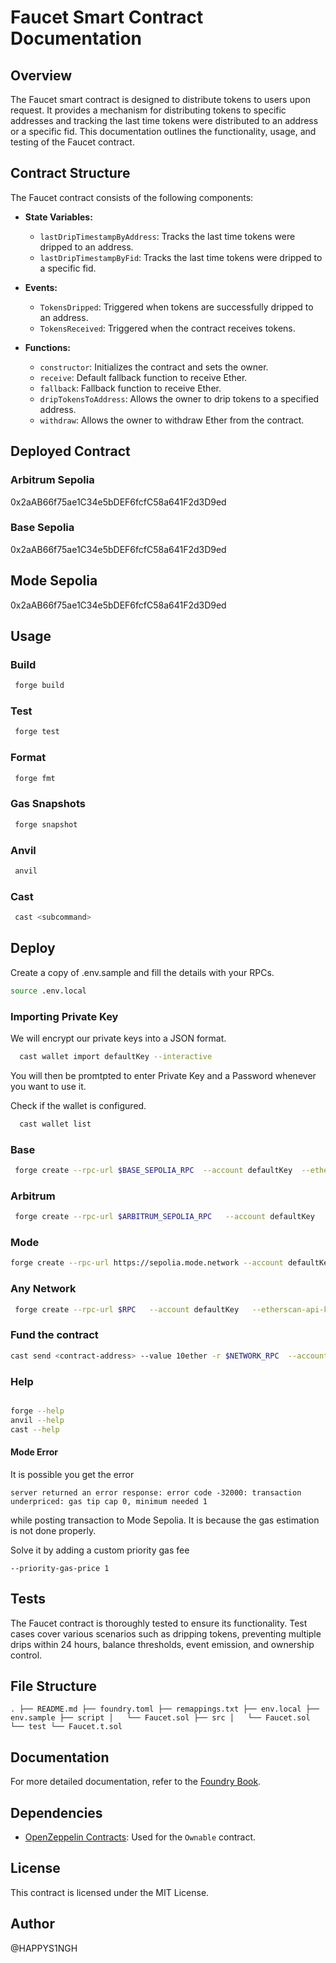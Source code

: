 # Faucet Smart Contract Documentation

## Overview

The Faucet smart contract is designed to distribute tokens to users upon request. It provides a mechanism for distributing tokens to specific addresses and tracking the last time tokens were distributed to an address or a specific fid. This documentation outlines the functionality, usage, and testing of the Faucet contract.

## Contract Structure

The Faucet contract consists of the following components:

- **State Variables:**
  - `lastDripTimestampByAddress`: Tracks the last time tokens were dripped to an address.
  - `lastDripTimestampByFid`: Tracks the last time tokens were dripped to a specific fid.
- **Events:**

  - `TokensDripped`: Triggered when tokens are successfully dripped to an address.
  - `TokensReceived`: Triggered when the contract receives tokens.

- **Functions:**
  - `constructor`: Initializes the contract and sets the owner.
  - `receive`: Default fallback function to receive Ether.
  - `fallback`: Fallback function to receive Ether.
  - `dripTokensToAddress`: Allows the owner to drip tokens to a specified address.
  - `withdraw`: Allows the owner to withdraw Ether from the contract.

## Deployed Contract

### Arbitrum Sepolia

0x2aAB66f75ae1C34e5bDEF6fcfC58a641F2d3D9ed

### Base Sepolia

0x2aAB66f75ae1C34e5bDEF6fcfC58a641F2d3D9ed

## Mode Sepolia

0x2aAB66f75ae1C34e5bDEF6fcfC58a641F2d3D9ed

## Usage

### Build

```bash
 forge build
```

### Test

```bash
 forge test
```

### Format

```bash
 forge fmt
```

### Gas Snapshots

```bash
 forge snapshot
```

### Anvil

```bash
 anvil
```

### Cast

```bash
 cast <subcommand>
```

## Deploy

Create a copy of .env.sample and fill the details with your RPCs.

```bash
source .env.local
```

### Importing Private Key

We will encrypt our private keys into a JSON format.

```bash
  cast wallet import defaultKey --interactive
```

You will then be promtpted to enter Private Key and a Password whenever you want to use it.

Check if the wallet is configured.

```bash
  cast wallet list
```

### Base

```bash
 forge create --rpc-url $BASE_SEPOLIA_RPC  --account defaultKey  --etherscan-api-key $BASESCAN_SEPOLIA_API_KEY --verify src/Faucet.sol:Faucet
```

### Arbitrum

```bash
 forge create --rpc-url $ARBITRUM_SEPOLIA_RPC   --account defaultKey   --etherscan-api-key $ARBISCAN_SEPOLIA_API_KEY --verify src/Faucet.sol:Faucet
```

### Mode

```bash
forge create --rpc-url https://sepolia.mode.network --account defaultKey --verify --verifier blockscout --verifier-url https://sepolia.explorer.mode.network/api\? src/Faucet.sol:Faucet --priority-gas-price 1
```

### Any Network

```bash
 forge create --rpc-url $RPC   --account defaultKey   --etherscan-api-key $ETHERSCAN_API_KEY --verify src/Faucet.sol:Faucet
```

### Fund the contract

```bash
cast send <contract-address> --value 10ether -r $NETWORK_RPC  --account defaultKey   --etherscan-api-key $NETWORK_API_KEY
```

### Help

```bash

forge --help
anvil --help
cast --help
```

#### Mode Error

It is possible you get the error

`server returned an error response: error code -32000: transaction underpriced: gas tip cap 0, minimum needed 1`

while posting transaction to Mode Sepolia. It is because the gas estimation is not done properly.

Solve it by adding a custom priority gas fee

`--priority-gas-price 1`

## Tests

The Faucet contract is thoroughly tested to ensure its functionality. Test cases cover various scenarios such as dripping tokens, preventing multiple drips within 24 hours, balance thresholds, event emission, and ownership control.

## File Structure

`.
├── README.md
├── foundry.toml
├── remappings.txt
├── env.local
├── env.sample
├── script
│   └── Faucet.sol
├── src
│   └── Faucet.sol
└── test
    └── Faucet.t.sol`

## Documentation

For more detailed documentation, refer to the [Foundry Book](https://book.getfoundry.sh/).

## Dependencies

- [OpenZeppelin Contracts](https://github.com/OpenZeppelin/openzeppelin-contracts): Used for the `Ownable` contract.

## License

This contract is licensed under the MIT License.

## Author

@HAPPYS1NGH
